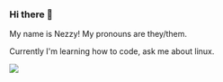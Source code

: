 ### Hi there 👋

My name is Nezzy! My pronouns are they/them.

Currently I'm learning how to code, ask me about linux.

![](https://www.codewars.com/users/nezzynaz/badges/small)

<!--
**nezzynaz/nezzynaz** is a ✨ _special_ ✨ repository because its `README.md` (this file) appears on your GitHub profile.

Here are some ideas to get you started:

- 🔭 I’m currently working on ...
- 🌱 I’m currently learning ...
- 👯 I’m looking to collaborate on ...
- 🤔 I’m looking for help with ...
- 💬 Ask me about ...
- 📫 How to reach me: ...
- 😄 Pronouns: ...
- ⚡ Fun fact: ...
-->

